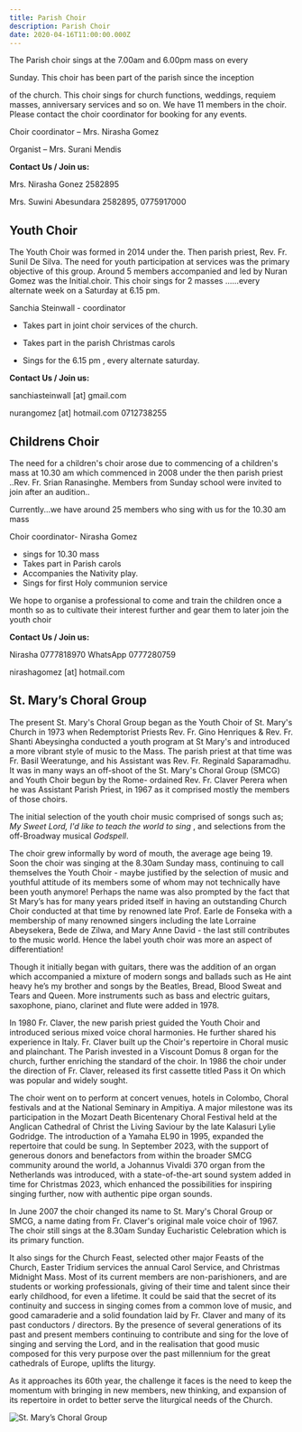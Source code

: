 ```yaml
---
title: Parish Choir
description: Parish Choir
date: 2020-04-16T11:00:00.000Z
---
```


The Parish choir sings at the 7.00am and 6.00pm mass on every


Sunday. This choir has been part of the parish since the inception


of the church.  This choir sings for church functions, weddings, requiem masses, anniversary services and so on. We have 11 members in the choir. Please contact the choir coordinator for booking for any events. 


Choir coordinator – Mrs. Nirasha Gomez


Organist – Mrs. Surani Mendis


**Contact Us / Join us:**

Mrs. Nirasha Gonez 2582895

Mrs. Suwini Abesundara 2582895, 0775917000


## Youth Choir

The Youth Choir was formed in 2014 under the. Then parish priest, Rev. Fr. Sunil De Silva. The need for youth participation at services was the primary objective of this group. Around 5 members accompanied and led by Nuran Gomez was the Initial.choir. This choir sings for 2 masses ......every alternate week on a Saturday at 6.15 pm.


Sanchia Steinwall - coordinator 


* Takes part in joint choir services of the  church.


* Takes part in the parish Christmas carols


* Sings for the 6.15 pm , every alternate saturday.


**Contact Us / Join us:**


sanchiasteinwall [at] gmail.com


nurangomez [at] hotmail.com   0712738255

## Childrens Choir

The need for a children's choir arose due to commencing of a children's mass at 10.30 am which commenced in 2008 under the then parish priest ..Rev. Fr. Srian Ranasinghe. Members from Sunday school were invited to join after an audition..


Currently...we have around 25 members who sing with us for the 10.30 am mass  


Choir coordinator- Nirasha Gomez

* sings for 10.30 mass
* Takes part in Parish carols
* Accompanies the Nativity play.
* Sings for first Holy communion service 


We hope to organise a professional to come and train the children once a month so as to cultivate their interest further and gear them to later join the youth choir 

**Contact Us / Join us:**

Nirasha 
0777818970 WhatsApp 
0777280759


nirashagomez [at] hotmail.com


## St. Mary’s Choral Group

The present St. Mary&#39;s Choral Group began as the Youth Choir of St. Mary&#39;s Church in 1973 when
Redemptorist Priests Rev. Fr. Gino Henriques &amp; Rev. Fr. Shanti Abeysingha conducted a youth
program at St Mary&#39;s and introduced a more vibrant style of music to the Mass. The parish priest at that time
was Fr. Basil Weeratunge, and his Assistant was Rev. Fr. Reginald Saparamadhu. It was in many
ways an off-shoot of the St. Mary&#39;s Choral Group (SMCG) and Youth Choir begun by the Rome-
ordained Rev. Fr. Claver Perera when he was Assistant Parish Priest, in 1967 as it comprised mostly
the members of those choirs.

The initial selection of the youth choir music comprised of songs such as; *My Sweet Lord, I&#39;d like to teach the world to sing* , and selections from the off-Broadway musical *Godspell*.

The choir grew informally by word of mouth, the average age being 19. Soon the choir was singing at the 8.30am Sunday mass, continuing to call themselves the Youth Choir - maybe justified by the selection of music and youthful attitude of its members some of whom may not technically have been youth anymore! Perhaps the name was also prompted by the fact that St Mary’s has for many years prided itself in having an outstanding Church Choir conducted at that time by renowned late
Prof. Earle de Fonseka with a membership of many renowned singers including the late Lorraine Abeysekera, Bede de Zilwa, and Mary Anne David - the last still contributes to the music world. Hence the label youth choir was more an aspect of differentiation!

Though it initially began with guitars, there was the addition of an organ which accompanied a mixture of modern songs and ballads such as He aint heavy he’s my brother and songs by the Beatles, Bread, Blood Sweat and Tears and Queen. More instruments such as bass and electric guitars, saxophone, piano, clarinet and flute were added in 1978.

In 1980 Fr. Claver, the new parish priest guided the Youth Choir and introduced serious mixed voice choral harmonies. He further shared his experience in Italy. Fr. Claver built up the Choir&#39;s repertoire in Choral music and plainchant. The Parish invested in a Viscount Domus 8 organ for the church, further enriching the standard of the choir. In 1986 the choir under the direction of Fr. Claver, released its first cassette titled Pass it On which was popular and widely sought.

The choir went on to perform at concert venues, hotels in Colombo, Choral festivals and at the National Seminary in Ampitiya. A major milestone was its participation in the Mozart Death Bicentenary Choral Festival held at the Anglican Cathedral of Christ the Living Saviour by the late Kalasuri Lylie Godridge. The introduction of a Yamaha EL90 in 1995, expanded the repertoire that could be sung.  In September 2023, with the support of generous donors and benefactors from within the broader SMCG community around the world, a Johannus Vivaldi 370 organ from the Netherlands was introduced, with a state-of-the-art sound system added in time for Christmas 2023, which enhanced the possibilities for inspiring singing further, now with authentic pipe organ sounds.

In June 2007 the choir changed its name to St. Mary&#39;s Choral Group or SMCG, a name dating from Fr. Claver&#39;s original male voice choir of 1967. The choir still sings at the 8.30am Sunday Eucharistic Celebration which is its primary function.

It also sings for the Church Feast, selected other major Feasts of the Church, Easter Tridium services the annual Carol Service, and Christmas Midnight Mass. Most of its current members are non-parishioners, and are students or working professionals, giving of their time and talent since their early childhood, for even a lifetime. It could be said that the secret of its continuity and success in singing comes from a common love of music, and good camaraderie and a solid foundation laid by Fr. Claver and many of its past conductors / directors. By the presence of several generations of its past and present members continuing to contribute and sing for the love of singing and serving the Lord, and in the realisation that good music composed for this very purpose over the past millennium for the great cathedrals of Europe, uplifts the liturgy. 

As it approaches its 60th year, the challenge it faces is the need to keep the momentum with bringing in new members, new thinking, and expansion of its repertoire in ordet to better serve the liturgical needs of the Church.

<div class="col-8" style="margin:auto">

![St. Mary’s Choral Group](choral_group.jpeg)

</div>
